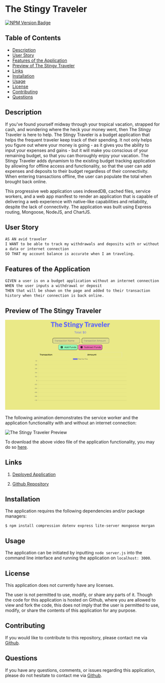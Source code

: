 # The Stingy Traveler

[![NPM Version Badge](https://badge.fury.io/js/%40angular%2Fcore.svg)](https://badge.fury.io/js/%40angular%2Fcore)

## Table of Contents
*  [Description](#description)
*  [User Story](#user-story)
*  [Features of the Application](#features-of-the-application)
*  [Preview of The Stingy Traveler](#preview-of-the-stingy-traveler)
*  [Links](#links)
*  [Installation](#installation)
*  [Usage](#usage)
*  [License](#license)
*  [Contributing](#contributing)
*  [Questions](#questions)

## Description

If you've found yourself midway through your tropical vacation, strapped for cash, and wondering where the heck your money went, then The Stingy Traveler is here to help. The Stingy Traveler is a budget application that helps the frequent traveler keep track of their spending. It not only helps you figure out where your money is going - as it gives you the ability to input your expenses and gains - but it will make you conscious of your remaining budget, so that you can thoroughly enjoy your vacation. The Stingy Traveler adds dynamism to the existing budget tracking application by allowing for offline access and functionality, so that the user can add expenses and deposits to their budget regardless of their connectivity. When entering transactions offline, the user can populate the total when brought back online.

This progressive web application uses indexedDB, cached files, service workers, and a web app manifest to render an application that is capable of delivering a web experience with native-like capabilities and reliability, despite the lack of connectivity. The application was built using Express routing, Mongoose, NodeJS, and ChartJS.

## User Story
~~~
AS AN avid traveler  
I WANT to be able to track my withdrawals and deposits with or without a data or internet connection  
SO THAT my account balance is accurate when I am traveling.  
~~~

## Features of the Application
~~~
GIVEN a user is on a budget application without an internet connection  
WHEN the user inputs a withdrawal or deposit  
THEN that will be shown on the page and added to their transaction history when their connection is back online.   
~~~

## Preview of The Stingy Traveler

![The Stingy Traveler Homepage](public/assets/images/theStingyTravelerHomepage.png)

The following animation demonstrates the service worker and the application functionality with and without an internet connection:

![The Stingy Traveler Preview](https://github.com/rh9891/TheStingyTraveler/blob/master/public/assets/images/theStingyTravelerPreview.gif)

To download the above video file of the application functionality, you may do so [here](https://github.com/rh9891/TheStingyTraveler/blob/master/public/assets/images/theStingyTravelerPreview.mp4).

## Links

1. [Deployed Application](https://the-stingy-traveler.herokuapp.com)

2. [Github Repository](https://github.com/rh9891/TheStingyTraveler)

## Installation

The application requires the following dependencies and/or package managers:
~~~
$ npm install compression dotenv express lite-server mongoose morgan
~~~

## Usage

The application can be initiated by inputting `node server.js` into the command line interface and running the application on `localhost: 3000`.

## License

This application does not currently have any licenses.

The user is not permitted to use, modify, or share any parts of it. Though the code for this application is hosted on Github, where you are allowed to view and fork the code, this does not imply that the user is permitted to use, modify, or share the contents of this application for any purpose.

## Contributing

If you would like to contribute to this repository, please contact me via [Github](https://github.com/rh9891).

## Questions

If you have any questions, comments, or issues regarding this application, please do not hesitate to contact me via [Github](https://github.com/rh9891).